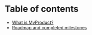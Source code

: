 # Table of contents

* [What is MyProduct?](README.md)
* [Roadmap and completed milestones](extras/README.md)
